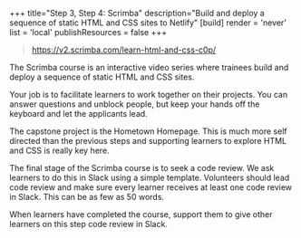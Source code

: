 +++
title="Step 3, Step 4: Scrimba"
description="Build and deploy a sequence of static HTML and CSS sites to Netlify"
[build]
  render = 'never'
  list = 'local'
  publishResources = false
+++

> https://v2.scrimba.com/learn-html-and-css-c0p/

The Scrimba course is an interactive video series where trainees build and deploy a sequence of static HTML and CSS sites.

Your job is to facilitate learners to work together on their projects. You can answer questions and unblock people, but keep your hands off the keyboard and let the applicants lead.

The capstone project is the Hometown Homepage. This is much more self directed than the previous steps and supporting learners to explore HTML and CSS is really key here.

The final stage of the Scrimba course is to seek a code review. We ask learners to do this in Slack using a simple template. Volunteers should lead code review and make sure every learner receives at least one code review in Slack. This can be as few as 50 words.

When learners have completed the course, support them to give other learners on this step code review in Slack.

